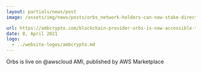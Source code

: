 ```yaml
---
layout: partials/news/post
image: /assets/img/news/posts/orbs_network-holders-can-now-stake-directly-from-@MetaMask.jpeg

url: https://ambcrypto.com/blockchain-provider-orbs-is-now-accessible-through-the-aws-marketplace/
date: 8, April 2021
logo: 
  - ../website-logos/ambcrypto.md
---
```


Orbs is live on @awscloud AMI, published by AWS Marketplace 